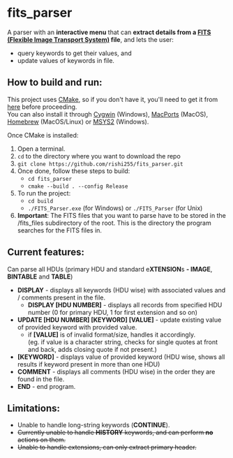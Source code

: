 # fits_parser

A parser with an **interactive menu** that can **extract details from a [FITS (Flexible Image Transport System)](https://en.wikipedia.org/wiki/FITS) file**, and lets the user:  
* query keywords to get their values, and  
* update values of keywords in file.

## How to build and run:  

This project uses [CMake](https://cmake.org/), so if you don't have it, you'll need to get it from [here](https://cmake.org/download/) before proceeding.  
You can also install it through [Cygwin](https://www.cygwin.com/) (Windows), [MacPorts](https://www.macports.org/) (MacOS), [Homebrew](https://brew.sh/) (MacOS/Linux) or [MSYS2](https://www.msys2.org/) (Windows).

Once CMake is installed:
1. Open a terminal.  
2. `cd` to the directory where you want to download the repo  
3. `git clone https://github.com/rishi255/fits_parser.git`
4. Once done, follow these steps to build:  
   * `cd fits_parser`  
   * `cmake --build . --config Release`  
5. To run the project:  
   - `cd build`
   - `./FITS_Parser.exe` (for Windows) or `./FITS_Parser` (for Unix)
6. **Important**: The FITS files that you want to parse have to be stored in the /fits_files subdirectory of the root. This is the directory the program searches for the FITS files in.  

## Current features:  
Can parse all HDUs (primary HDU and standard e**XTENSION**s **- IMAGE**, **BINTABLE** and **TABLE**)

* **DISPLAY** - displays all keywords (HDU wise) with associated values and / comments present in the file.  
    * **DISPLAY [HDU NUMBER]** - displays all records from specified HDU number (0 for primary HDU, 1 for first extension and so on)  
* **UPDATE [HDU NUMBER] [KEYWORD] [VALUE]** - update existing value of provided keyword with provided value.  
    * if **[VALUE]** is of invalid format/size, handles it accordingly.  
    (eg. if value is a character string, checks for single quotes at front and back, adds closing quote if not present.)  
* **[KEYWORD]** - displays value of provided keyword (HDU wise, shows all results if keyword present in more than one HDU)
* **COMMENT** - displays all comments (HDU wise) in the order they are found in the file.
* **END** - end program.  

## Limitations:  

* Unable to handle long-string keywords (**CONTINUE**).
* ~~Currently unable to handle **HISTORY** keywords, and can perform **no** actions on them.~~
* ~~Unable to handle extensions, can only extract primary header.~~
